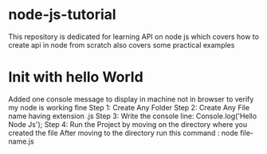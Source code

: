 # node-js-tutorial
This repository is dedicated for learning API on node js which covers how to create api in node from scratch also covers some practical examples


# Init with hello World
Added one console message to display in machine not in browser to verify my node is working fine 
Step 1: 
Create Any Folder
Step 2: 
Create  Any File name having extension .js
Step 3:
Write the console line: Console.log('Hello Node Js');
Step 4:
Run the Project by moving on the directory where you created the file
After moving to the directory run this command : node file-name.js